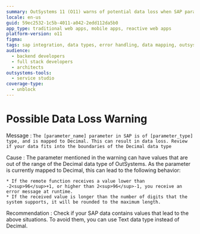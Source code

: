 ```yaml
---
summary: OutSystems 11 (O11) warns of potential data loss when SAP parameters mapped to Decimal exceed supported value ranges.
locale: en-us
guid: 59ec2532-1c5b-4011-a042-2edd112da5b0
app_type: traditional web apps, mobile apps, reactive web apps
platform-version: o11
figma:
tags: sap integration, data types, error handling, data mapping, outsystems platform
audience:
  - backend developers
  - full stack developers
  - architects
outsystems-tools:
  - service studio
coverage-type:
  - unblock
---
```


# Possible Data Loss Warning

Message
:   `The [parameter_name] parameter in SAP is of [parameter_type] type, and is mapped to Decimal. This can result in data loss. Review if your data fits into the boundaries of the Decimal data type`

Cause
:   The parameter mentioned in the warning can have values that are out of the range of the Decimal data type of OutSystems. As the parameter is currently mapped to Decimal, this can lead to the following behavior:

    * If the remote function receives a value lower than -2<sup>96</sup>+1, or higher than 2<sup>96</sup>-1, you receive an error message at runtime.
    * If the received value is longer than the number of digits that the system supports, it will be rounded to the maximum length.

Recommendation
:   Check if your SAP data contains values that lead to the above situations. To avoid them, you can use Text data type instead of Decimal.